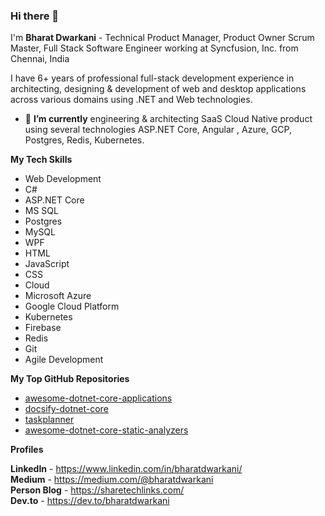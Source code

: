 ### Hi there 👋

I'm **Bharat Dwarkani** - Technical Product Manager, Product Owner Scrum Master, Full Stack Software Engineer working at Syncfusion, Inc. from Chennai, India

I have 6+ years of professional full-stack development experience in architecting, designing & development of web and desktop applications across various domains using .NET and Web technologies.

- 🔭 **I’m currently** engineering & architecting SaaS Cloud Native product using several technologies ASP.NET Core, Angular , Azure, GCP, Postgres, Redis, Kubernetes.

**My Tech Skills** 
- Web Development
- C#
- ASP.NET Core
- MS SQL
- Postgres
- MySQL
- WPF
- HTML
- JavaScript
- CSS
- Cloud
- Microsoft Azure
- Google Cloud Platform
- Kubernetes
- Firebase
- Redis
- Git
- Agile Development

**My Top GitHub Repositories**
 - [awesome-dotnet-core-applications](https://github.com/bharatdwarkani/awesome-dotnet-core-applications)  
 - [docsify-dotnet-core](https://github.com/bharatdwarkani/docsify-dotnet-core)
 - [taskplanner](https://github.com/syncfusion/taskplanner)
 - [awesome-dotnet-core-static-analyzers](https://github.com/bharatdwarkani/awesome-dotnet-core-static-analyzers)

**Profiles**

**LinkedIn** - https://www.linkedin.com/in/bharatdwarkani/  
**Medium** - https://medium.com/@bharatdwarkani  
**Person Blog** - https://sharetechlinks.com/  
**Dev.to** - https://dev.to/bharatdwarkani  
